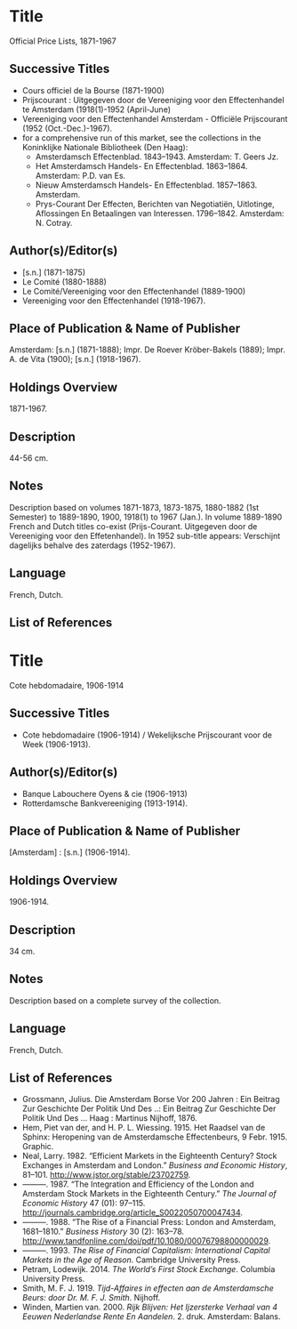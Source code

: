 # Title
Official Price Lists, 1871-1967

## Successive Titles
* Cours officiel de la Bourse (1871-1900)
* Prijscourant : Uitgegeven door de Vereeniging voor den Effectenhandel te Amsterdam (1918(1)-1952 (April-June)
* Vereeniging voor den Effectenhandel Amsterdam - Officiële Prijscourant (1952 (Oct.-Dec.)-1967).
* for a comprehensive run of this market, see the collections in the Koninklijke Nationale Bibliotheek (Den Haag):
  * Amsterdamsch Effectenblad. 1843–1943. Amsterdam: T. Geers Jz.
  * Het Amsterdamsch Handels- En Effectenblad. 1863–1864. Amsterdam: P.D. van Es.
  * Nieuw Amsterdamsch Handels- En Effectenblad. 1857–1863. Amsterdam.
  * Prys-Courant Der Effecten, Berichten van Negotiatiën, Uitlotinge, Aflossingen En Betaalingen van Interessen. 1796–1842. Amsterdam: N. Cotray.

## Author(s)/Editor(s)
* [s.n.] (1871-1875)
* Le Comité (1880-1888)
* Le Comité/Vereeniging voor den Effectenhandel (1889-1900)
* Vereeniging voor den Effectenhandel (1918-1967).

## Place of Publication & Name of Publisher
Amsterdam: [s.n.] (1871-1888); Impr. De Roever Kröber-Bakels (1889); Impr. A. de Vita (1900);  [s.n.] (1918-1967). 

## Holdings Overview
1871-1967.

## Description
44-56 cm.

## Notes
Description based on volumes 1871-1873, 1873-1875, 1880-1882 (1st Semester) to 1889-1890, 1900, 1918(1) to 1967 (Jan.). In volume 1889-1890 French and Dutch titles co-exist (Prijs-Courant. Uitgegeven door de Vereeniging voor den Effetenhandel). In 1952 sub-title appears: Verschijnt dagelijks behalve des zaterdags (1952-1967).

## Language
French, Dutch.

## List of References


# Title
Cote hebdomadaire, 1906-1914

## Successive Titles
* Cote hebdomadaire (1906-1914) / Wekelijksche Prijscourant voor de Week (1906-1913).

## Author(s)/Editor(s)
* Banque Labouchere Oyens & cie (1906-1913)
* Rotterdamsche Bankvereeniging (1913-1914).

## Place of Publication & Name of Publisher
[Amsterdam] : [s.n.] (1906-1914).

## Holdings Overview
1906-1914.

## Description
34 cm.

## Notes
Description based on a complete survey of the collection. 

## Language
French, Dutch.

## List of References
* Grossmann, Julius. Die Amsterdam Borse Vor 200 Jahren : Ein Beitrag Zur Geschichte Der Politik Und Des ..: Ein Beitrag Zur Geschichte Der Politik Und Des ... Haag : Martinus Nijhoff, 1876.
* Hem, Piet van der, and H. P. L. Wiessing. 1915. Het Raadsel van de Sphinx: Heropening van de Amsterdamsche Effectenbeurs, 9 Febr. 1915. Graphic.
* Neal, Larry. 1982. “Efficient Markets in the Eighteenth Century? Stock Exchanges in Amsterdam and London.” *Business and Economic History*, 81–101. http://www.jstor.org/stable/23702759.
* ———. 1987. “The Integration and Efficiency of the London and Amsterdam Stock Markets in the Eighteenth Century.” *The Journal of Economic History* 47 (01): 97–115. http://journals.cambridge.org/article_S0022050700047434.
* ———. 1988. “The Rise of a Financial Press: London and Amsterdam, 1681–1810.” *Business History* 30 (2): 163–78. http://www.tandfonline.com/doi/pdf/10.1080/00076798800000029.
* ———. 1993. *The Rise of Financial Capitalism: International Capital Markets in the Age of Reason*. Cambridge University Press. 
* Petram, Lodewijk. 2014. *The World’s First Stock Exchange*. Columbia University Press.
* Smith, M. F. J. 1919. *Tijd-Affaires in effecten aan de Amsterdamsche Beurs: door Dr. M. F. J. Smith*. Nijhoff.
* Winden, Martien van. 2000. *Rijk Blijven: Het Ijzersterke Verhaal van 4 Eeuwen Nederlandse Rente En Aandelen*. 2. druk. Amsterdam: Balans.
